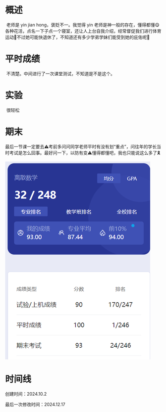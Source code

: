 # 概述

​	老师是 yin jian hong，褒贬不一。我觉得 yin 老师是神一般的存在，懂得都懂😋各种花活，点名一下子点一个寝室，还让人上台自我介绍，经常督促我们进行体育运动🤣不过她可能快退休了，不知道还有多少学弟学妹们能受到她的庇佑呢🤣

# 平时成绩

​	不清楚。中间进行了一次课堂测试，不知道是不是这个。

# 实验

​	很轻松

# 期末

​	最后一节课一定要去⚠️考前多问问同学老师平时有没有划“重点”，问往年的学长当时考试是怎么回事。最好问一下，以防有变⚠️懂得都懂吧，我也只能说这么多了🎗️

![image-20241217110403537](离散数学-assets/image-20241217110403537.png)

# 时间线

创建时间：2024.10.2

最后一次修改时间：2024.12.17
